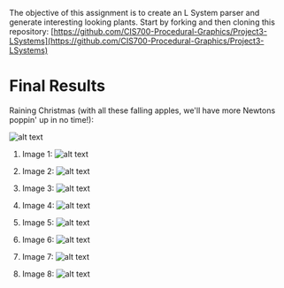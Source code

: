 
The objective of this assignment is to create an L System parser and generate interesting looking plants. Start by forking and then cloning this repository: [https://github.com/CIS700-Procedural-Graphics/Project3-LSystems](https://github.com/CIS700-Procedural-Graphics/Project3-LSystems)

# Final Results

Raining Christmas (with all these falling apples, we'll have more Newtons poppin' up in no time!):

![alt text](https://github.com/MegSesh/Project3-LSystems/blob/master/final_results/9.png "Image 1")


1. Image 1:
![alt text](https://github.com/MegSesh/Project3-LSystems/blob/master/final_results/1.png "Image 1")


2. Image 2:
![alt text](https://github.com/MegSesh/Project3-LSystems/blob/master/final_results/2.png "Image 2")


3. Image 3:
![alt text](https://github.com/MegSesh/Project3-LSystems/blob/master/final_results/3.png "Image 3")


4. Image 4:
![alt text](https://github.com/MegSesh/Project3-LSystems/blob/master/final_results/4.png "Image 4")


5. Image 5:
![alt text](https://github.com/MegSesh/Project3-LSystems/blob/master/final_results/5.png "Image 5")


6. Image 6:
![alt text](https://github.com/MegSesh/Project3-LSystems/blob/master/final_results/6.png "Image 6")


7. Image 7:
![alt text](https://github.com/MegSesh/Project3-LSystems/blob/master/final_results/7.png "Image 7")


8. Image 8:
![alt text](https://github.com/MegSesh/Project3-LSystems/blob/master/final_results/8.png "Image 8")
